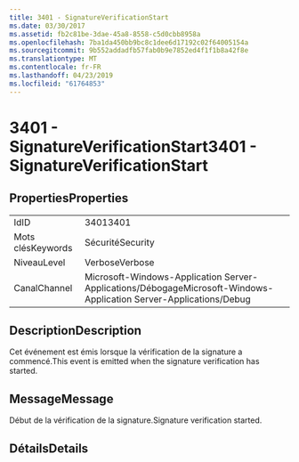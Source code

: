 ```yaml
---
title: 3401 - SignatureVerificationStart
ms.date: 03/30/2017
ms.assetid: fb2c81be-3dae-45a8-8558-c5d0cbb8958a
ms.openlocfilehash: 7ba1da450bb9bc8c1dee6d17192c02f64005154a
ms.sourcegitcommit: 9b552addadfb57fab0b9e7852ed4f1f1b8a42f8e
ms.translationtype: MT
ms.contentlocale: fr-FR
ms.lasthandoff: 04/23/2019
ms.locfileid: "61764853"
---
```

# <a name="3401---signatureverificationstart"></a><span data-ttu-id="411a3-102">3401 - SignatureVerificationStart</span><span class="sxs-lookup"><span data-stu-id="411a3-102">3401 - SignatureVerificationStart</span></span>
## <a name="properties"></a><span data-ttu-id="411a3-103">Properties</span><span class="sxs-lookup"><span data-stu-id="411a3-103">Properties</span></span>  
  
|||  
|-|-|  
|<span data-ttu-id="411a3-104">Id</span><span class="sxs-lookup"><span data-stu-id="411a3-104">ID</span></span>|<span data-ttu-id="411a3-105">3401</span><span class="sxs-lookup"><span data-stu-id="411a3-105">3401</span></span>|  
|<span data-ttu-id="411a3-106">Mots clés</span><span class="sxs-lookup"><span data-stu-id="411a3-106">Keywords</span></span>|<span data-ttu-id="411a3-107">Sécurité</span><span class="sxs-lookup"><span data-stu-id="411a3-107">Security</span></span>|  
|<span data-ttu-id="411a3-108">Niveau</span><span class="sxs-lookup"><span data-stu-id="411a3-108">Level</span></span>|<span data-ttu-id="411a3-109">Verbose</span><span class="sxs-lookup"><span data-stu-id="411a3-109">Verbose</span></span>|  
|<span data-ttu-id="411a3-110">Canal</span><span class="sxs-lookup"><span data-stu-id="411a3-110">Channel</span></span>|<span data-ttu-id="411a3-111">Microsoft-Windows-Application Server-Applications/Débogage</span><span class="sxs-lookup"><span data-stu-id="411a3-111">Microsoft-Windows-Application Server-Applications/Debug</span></span>|  
  
## <a name="description"></a><span data-ttu-id="411a3-112">Description</span><span class="sxs-lookup"><span data-stu-id="411a3-112">Description</span></span>  
 <span data-ttu-id="411a3-113">Cet événement est émis lorsque la vérification de la signature a commencé.</span><span class="sxs-lookup"><span data-stu-id="411a3-113">This event is emitted when the signature verification has started.</span></span>  
  
## <a name="message"></a><span data-ttu-id="411a3-114">Message</span><span class="sxs-lookup"><span data-stu-id="411a3-114">Message</span></span>  
 <span data-ttu-id="411a3-115">Début de la vérification de la signature.</span><span class="sxs-lookup"><span data-stu-id="411a3-115">Signature verification started.</span></span>  
  
## <a name="details"></a><span data-ttu-id="411a3-116">Détails</span><span class="sxs-lookup"><span data-stu-id="411a3-116">Details</span></span>
